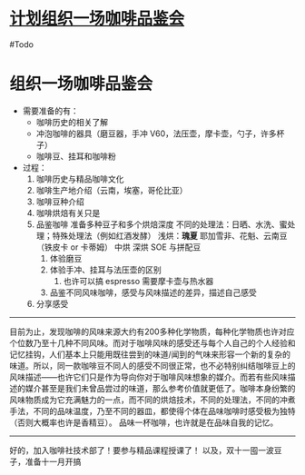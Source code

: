 # [计划组织一场咖啡品鉴会](https://github.com/UniqueClouds/gitblog/issues/3)

#Todo 
# 组织一场咖啡品鉴会

- 需要准备的有：
	- 咖啡历史的相关了解
	- 冲泡咖啡的器具（磨豆器，手冲 V60，法压壶，摩卡壶，勺子，许多杯子）
	- 咖啡豆、挂耳和咖啡粉
- 过程：
	1. 咖啡历史与精品咖啡文化
	2. 咖啡生产地介绍（云南，埃塞，哥伦比亚）
	3. 咖啡豆种介绍
	4. 咖啡烘焙有关只是
	5. 品鉴咖啡
		准备多种豆子和多个烘焙深度
                不同的处理法：日晒、水洗、蜜处理；特殊处理法（例如红酒发酵）
		浅烘：**瑰夏**
		耶加雪非、花魁、云南豆（铁皮卡 or 卡蒂姆）
		中烘
		深烘
		SOE 与拼配豆
		1. 体验磨豆
		2. 体验手冲、挂耳与法压壶的区别
			1. 也许可以搞 espresso 需要摩卡壶与热水器
		3. 品鉴不同风味咖啡，感受与风味描述的差异，描述自己感受
	6. 分享感受

---

目前为止，发现咖啡的风味来源大约有200多种化学物质，每种化学物质也许对应个位数乃至十几种不同风味。而对于咖啡风味的感受还与每个人自己的个人经验和记忆挂钩，人们基本上只能用既往尝到的味道/闻到的气味来形容一个新的复杂的味道。所以，同一款咖啡豆不同人的感受不同很正常，也不必特别纠结咖啡豆上的风味描述——也许它们只是作为导向你对于咖啡风味想象的媒介。而若有些风味描述的媒介甚至是我们未曾品尝过的味道，那么参考价值就更低了。咖啡本身纷繁的风味物质成为它充满魅力的一点，而不同的烘焙技术，不同的处理法，不同的冲煮手法，不同的品味温度，乃至不同的器皿，都使得个体在品味咖啡时感受极为独特（否则大概率也许是香精豆）。
品味一杯咖啡，也许就是在品味自我的记忆。

---

好的，加入咖啡社技术部了！要参与精品课程授课了！
以及，双十一囤一波豆子，准备十一月开搞